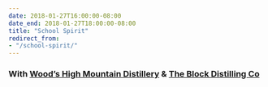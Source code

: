 ```yaml
---
date: 2018-01-27T16:00:00-08:00
date_end: 2018-01-27T18:00:00-08:00
title: "School Spirit"
redirect_from:
- "/school-spirit/"
---
```


### With [Wood’s High Mountain Distillery](http://www.woodsdistillery.com/) & [The Block Distilling Co](http://www.theblockdistillingco.com/)
